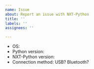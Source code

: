 ```yaml
---
name: Issue
about: Report an issue with NXT-Python
title: ''
labels: ''
assignees: ''

---
```


- OS:
- Python version:
- NXT-Python version:
- Connection method: USB? Bluetooth?

